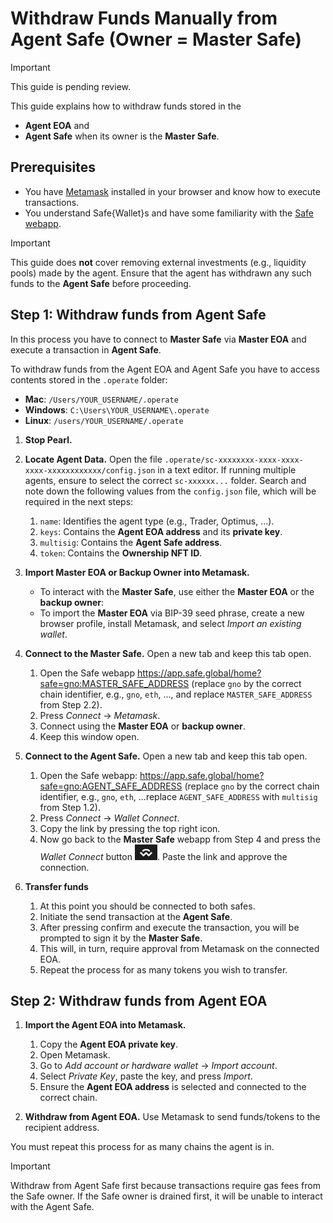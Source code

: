 # Withdraw Funds Manually from Agent Safe (Owner = Master Safe)

> [!IMPORTANT]
> This guide is pending review.

This guide explains how to withdraw funds stored in the

- **Agent EOA** and
- **Agent Safe** when its owner is the **Master Safe**.

## Prerequisites

- You have [Metamask](https://metamask.io/) installed in your browser and know how to execute transactions.
- You understand Safe{Wallet}s and have some familiarity with the [Safe webapp](https://app.safe.global/).

> [!IMPORTANT]
> This guide does **not** cover removing external investments (e.g., liquidity pools) made by the agent. Ensure that the agent has withdrawn any such funds to the **Agent Safe** before proceeding.

## Step 1: Withdraw funds from Agent Safe

In this process you have to connect to **Master Safe** via **Master EOA** and execute a transaction in **Agent Safe**.

To withdraw funds from the Agent EOA and Agent Safe you have to access contents stored in the `.operate` folder:

- **Mac**: `/Users/YOUR_USERNAME/.operate`
- **Windows**: `C:\Users\YOUR_USERNAME\.operate`
- **Linux**: `/users/YOUR_USERNAME/.operate`

1. **Stop Pearl.**

2. **Locate Agent Data.** Open the file `.operate/sc-xxxxxxxx-xxxx-xxxx-xxxx-xxxxxxxxxxxx/config.json` in a text editor. If running multiple agents, ensure to select the correct `sc-xxxxxx...` folder. Search and note down the following values from the `config.json` file, which will be required in the next steps:
   1. `name`: Identifies the agent type (e.g., Trader, Optimus, ...).
   2. `keys`: Contains the **Agent EOA address** and its **private key**.
   3. `multisig`: Contains the **Agent Safe address**.
   4. `token`: Contains the **Ownership NFT ID**.

3. **Import Master EOA or Backup Owner into Metamask.**
   - To interact with the **Master Safe**, use either the **Master EOA** or the **backup owner**:
   - To import the **Master EOA** via BIP-39 seed phrase, create a new browser profile, install Metamask, and select *Import an existing wallet*.

4. **Connect to the Master Safe.** Open a new tab and keep this tab open.
   1. Open the Safe webapp https://app.safe.global/home?safe=gno:MASTER_SAFE_ADDRESS (replace `gno` by the correct chain identifier, e.g., `gno`, `eth`, ..., and replace `MASTER_SAFE_ADDRESS` from Step 2.2).
   2. Press *Connect* &#8594; *Metamask*.
   3. Connect using the **Master EOA** or **backup owner**.
   4. Keep this window open.

5. **Connect to the Agent Safe.** Open a new tab and keep this tab open.
   1. Open the Safe webapp: https://app.safe.global/home?safe=gno:AGENT_SAFE_ADDRESS (replace `gno` by the correct chain identifier, e.g., `gno`, `eth`, ...replace `AGENT_SAFE_ADDRESS` with `multisig` from Step 1.2).
   2. Press *Connect* &#8594; *Wallet Connect*.
   3. Copy the link by pressing the top right icon.
   4. Now go back to the **Master Safe** webapp from Step 4 and press the *Wallet Connect* button ![Wallet Connect](./images/wallet_connect.png). Paste the link and approve the connection.

6. **Transfer funds**
   1. At this point you should be connected to both safes.
   2. Initiate the send transaction at the **Agent Safe**.
   3. After pressing confirm and execute the transaction, you will be prompted to sign it by the **Master Safe**.
   4. This will, in turn, require approval from Metamask on the connected EOA.
   5. Repeat the process for as many tokens you wish to transfer.

## Step 2: Withdraw funds from Agent EOA

1. **Import the Agent EOA into Metamask.**
   1. Copy the **Agent EOA private key**.
   2. Open Metamask.
   3. Go to *Add account or hardware wallet* &#8594; *Import account*.
   4. Select *Private Key*, paste the key, and press *Import*.
   5. Ensure the **Agent EOA address** is selected and connected to the correct chain.

2. **Withdraw from Agent EOA.** Use Metamask to send funds/tokens to the recipient address.

You must repeat this process for as many chains the agent is in.

> [!IMPORTANT]
> Withdraw from Agent Safe first because transactions require gas fees from the Safe owner. If the Safe owner is drained first, it will be unable to interact with the Agent Safe.
